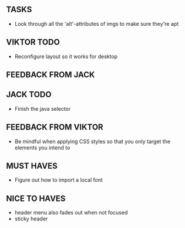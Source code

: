 ## TASKS

- Look through all the 'alt'-attributes of imgs to make sure they're apt

## VIKTOR TODO

- Reconfigure layout so it works for desktop

## FEEDBACK FROM JACK

## JACK TODO

- Finish the java selector

## FEEDBACK FROM VIKTOR

- Be mindful when applying CSS styles so that you only target the elements you intend to

## MUST HAVES

- Figure out how to import a local font

## NICE TO HAVES

- header menu also fades out when not focused
- sticky header
